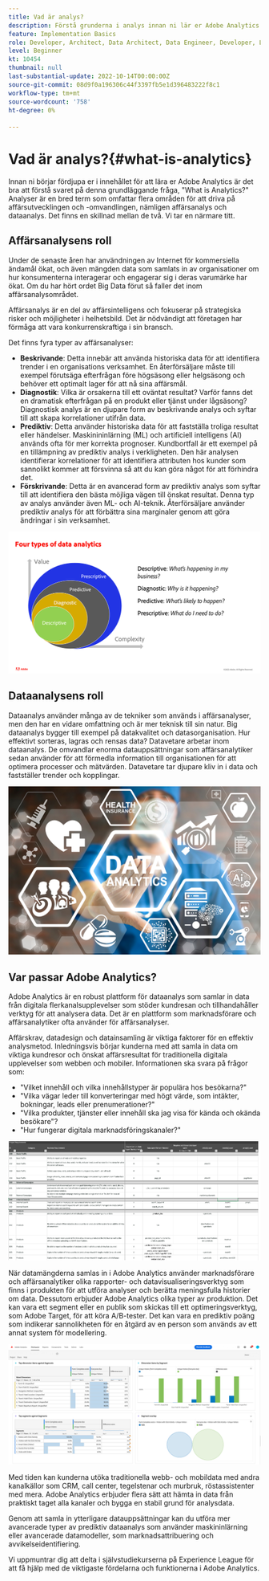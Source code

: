 ```yaml
---
title: Vad är analys?
description: Förstå grunderna i analys innan ni lär er Adobe Analytics
feature: Implementation Basics
role: Developer, Architect, Data Architect, Data Engineer, Developer, Leader, User
level: Beginner
kt: 10454
thumbnail: null
last-substantial-update: 2022-10-14T00:00:00Z
source-git-commit: 08d9f0a196306c44f3397fb5e1d396483222f8c1
workflow-type: tm+mt
source-wordcount: '758'
ht-degree: 0%

---
```


# Vad är analys?{#what-is-analytics}

Innan ni börjar fördjupa er i innehållet för att lära er Adobe Analytics är det bra att förstå svaret på denna grundläggande fråga, &quot;What is Analytics?&quot; Analyser är en bred term som omfattar flera områden för att driva på affärsutvecklingen och -omvandlingen, nämligen affärsanalys och dataanalys. Det finns en skillnad mellan de två. Vi tar en närmare titt.

## Affärsanalysens roll

Under de senaste åren har användningen av Internet för kommersiella ändamål ökat, och även mängden data som samlats in av organisationer om hur konsumenterna interagerar och engagerar sig i deras varumärke har ökat. Om du har hört ordet Big Data förut så faller det inom affärsanalysområdet.

Affärsanalys är en del av affärsintelligens och fokuserar på strategiska risker och möjligheter i helhetsbild. Det är nödvändigt att företagen har förmåga att vara konkurrenskraftiga i sin bransch.

Det finns fyra typer av affärsanalyser:

* **Beskrivande**: Detta innebär att använda historiska data för att identifiera trender i en organisations verksamhet. En återförsäljare måste till exempel förutsäga efterfrågan före högsäsong eller helgsäsong och behöver ett optimalt lager för att nå sina affärsmål.
* **Diagnostik**: Vilka är orsakerna till ett oväntat resultat? Varför fanns det en dramatisk efterfrågan på en produkt eller tjänst under lågsäsong? Diagnostisk analys är en djupare form av beskrivande analys och syftar till att skapa korrelationer utifrån data.
* **Prediktiv**: Detta använder historiska data för att fastställa troliga resultat eller händelser. Maskinininlärning (ML) och artificiell intelligens (AI) används ofta för mer korrekta prognoser. Kundbortfall är ett exempel på en tillämpning av prediktiv analys i verkligheten. Den här analysen identifierar korrelationer för att identifiera attributen hos kunder som sannolikt kommer att försvinna så att du kan göra något för att förhindra det.
* **Förskrivande**: Detta är en avancerad form av prediktiv analys som syftar till att identifiera den bästa möjliga vägen till önskat resultat. Denna typ av analys använder även ML- och AI-teknik. Återförsäljare använder prediktiv analys för att förbättra sina marginaler genom att göra ändringar i sin verksamhet.

![data-analystyper](../what-can-aa-do-for-me/assets/data_analytics_types.png)

## Dataanalysens roll

Dataanalys använder många av de tekniker som används i affärsanalyser, men den har en vidare omfattning och är mer teknisk till sin natur. Big dataanalys bygger till exempel på datakvalitet och datasorganisation. Hur effektivt sorteras, lagras och rensas data? Datavetare arbetar inom dataanalys. De omvandlar enorma datauppsättningar som affärsanalytiker sedan använder för att förmedla information till organisationen för att optimera processer och mätvärden. Datavetare tar djupare kliv in i data och fastställer trender och kopplingar.

![dataanalys](../what-can-aa-do-for-me/assets/data_analytics.png)

## Var passar Adobe Analytics?

Adobe Analytics är en robust plattform för dataanalys som samlar in data från digitala flerkanalsupplevelser som stöder kundresan och tillhandahåller verktyg för att analysera data. Det är en plattform som marknadsförare och affärsanalytiker ofta använder för affärsanalyser.

Affärskrav, datadesign och datainsamling är viktiga faktorer för en effektiv analysmetod. Inledningsvis börjar kunderna med att samla in data om viktiga kundresor och önskat affärsresultat för traditionella digitala upplevelser som webben och mobiler. Informationen ska svara på frågor som:

* &quot;Vilket innehåll och vilka innehållstyper är populära hos besökarna?&quot;
* &quot;Vilka vägar leder till konverteringar med högt värde, som intäkter, bokningar, leads eller prenumerationer?&quot;
* &quot;Vilka produkter, tjänster eller innehåll ska jag visa för kända och okända besökare&quot;?
* &quot;Hur fungerar digitala marknadsföringskanaler?&quot;

![analytics-business-requirements](../what-can-aa-do-for-me/assets/analytics_business_requirements.png)

När datamängderna samlas in i Adobe Analytics använder marknadsförare och affärsanalytiker olika rapporter- och datavisualiseringsverktyg som finns i produkten för att utföra analyser och berätta meningsfulla historier om data. Dessutom erbjuder Adobe Analytics olika typer av produktion. Det kan vara ett segment eller en publik som skickas till ett optimeringsverktyg, som Adobe Target, för att köra A/B-tester. Det kan vara en prediktiv poäng som indikerar sannolikheten för en åtgärd av en person som används av ett annat system för modellering.

![analytics-workspace-project](../what-can-aa-do-for-me/assets/analytics_workspace_project.png)

Med tiden kan kunderna utöka traditionella webb- och mobildata med andra kanalkällor som CRM, call center, tegelstenar och murbruk, röstassistenter med mera. Adobe Analytics erbjuder flera sätt att hämta in data från praktiskt taget alla kanaler och bygga en stabil grund för analysdata.

Genom att samla in ytterligare datauppsättningar kan du utföra mer avancerade typer av prediktiv dataanalys som använder maskininlärning eller avancerade datamodeller, som marknadsattribuering och avvikelseidentifiering.

Vi uppmuntrar dig att delta i självstudiekurserna på Experience League för att få hjälp med de viktigaste fördelarna och funktionerna i Adobe Analytics.
